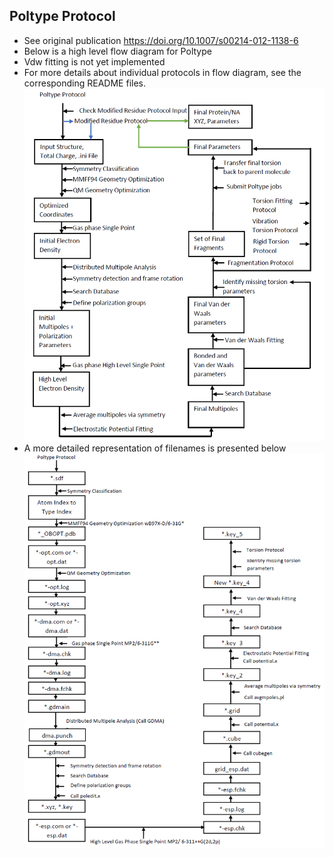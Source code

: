 
## Poltype Protocol

* See original publication https://doi.org/10.1007/s00214-012-1138-6
* Below is a high level flow diagram for Poltype
* Vdw fitting is not yet implemented
* For more details about individual protocols in flow diagram, see the corresponding README files. 
![Poltype Protocol](Images/PoltypeProtocol.PNG)
* A more detailed representation of filenames is presented below
![Poltype Protocol Detailed](Images/PoltypeProtocolDetailed.PNG)
